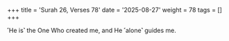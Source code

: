 +++
title = 'Surah 26, Verses 78'
date = '2025-08-27'
weight = 78
tags = []
+++

˹He is˺ the One Who created me, and He ˹alone˺ guides me.